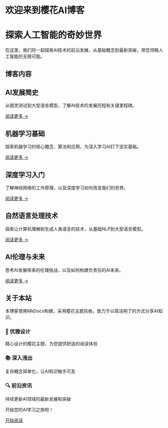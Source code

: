# 欢迎来到樱花AI博客

<div class="hero">
  <div class="hero-content">
    <h1>探索人工智能的奇妙世界</h1>
    <p>在这里，我们将一起探索AI技术的前沿发展，从基础概念到最新突破，带您领略人工智能的无限可能。</p>
  </div>
</div>

## 博客内容

<div class="card-grid">
  <div class="card">
    <h2>AI发展简史</h2>
    <p>从图灵测试到大型语言模型，了解AI技术的发展历程和关键里程碑。</p>
    <a href="/posts/ai_history/" class="card-link">阅读更多 →</a>
  </div>

  <div class="card">
    <h2>机器学习基础</h2>
    <p>探索机器学习的核心概念、算法和应用，为深入学习AI打下坚实基础。</p>
    <a href="/posts/machine_learning/" class="card-link">阅读更多 →</a>
  </div>

  <div class="card">
    <h2>深度学习入门</h2>
    <p>了解神经网络的工作原理，以及深度学习如何改变我们的世界。</p>
    <a href="/posts/deep_learning/" class="card-link">阅读更多 →</a>
  </div>

  <div class="card">
    <h2>自然语言处理技术</h2>
    <p>探索让计算机理解和生成人类语言的技术，从基础NLP到大型语言模型。</p>
    <a href="/posts/nlp/" class="card-link">阅读更多 →</a>
  </div>

  <div class="card">
    <h2>AI伦理与未来</h2>
    <p>思考AI发展带来的伦理挑战，以及如何构建负责任的AI未来。</p>
    <a href="/posts/ai_ethics/" class="card-link">阅读更多 →</a>
  </div>
</div>

## 关于本站

本博客使用MkDocs构建，采用樱花主题风格，致力于以简洁明了的方式分享AI知识。

<div class="features">
  <div class="feature">
    <h3>🌸 优雅设计</h3>
    <p>精心设计的樱花主题，为您提供舒适的阅读体验</p>
  </div>

  <div class="feature">
    <h3>📚 深入浅出</h3>
    <p>复杂概念简单化，让AI知识触手可及</p>
  </div>

  <div class="feature">
    <h3>🔍 前沿资讯</h3>
    <p>持续更新AI领域的最新发展和突破</p>
  </div>
</div>

<div class="cta">
  <p>开始您的AI学习之旅吧！</p>
  <a href="/posts/ai_history/" class="cta-button">开始阅读</a>
</div>
